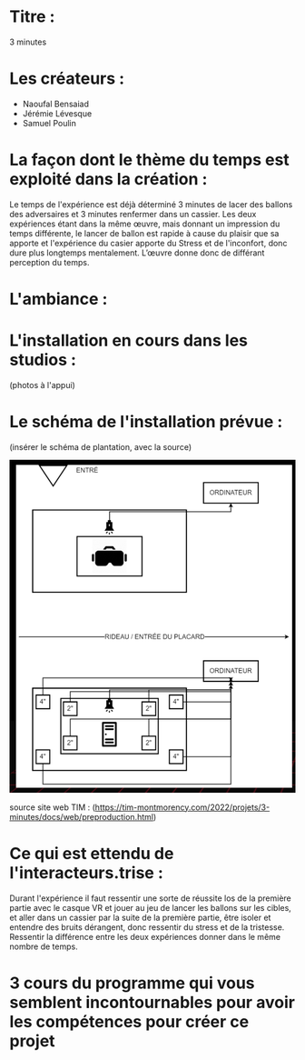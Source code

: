 # Titre :

3 minutes

# Les créateurs :

- Naoufal Bensaiad
- Jérémie Lévesque
- Samuel Poulin

# La façon dont le thème du temps est exploité dans la création :

Le temps de l'expérience est déjà déterminé 3 minutes de lacer des ballons des adversaires et 3 minutes renfermer dans un cassier. Les deux expériences étant dans
la même œuvre, mais donnant un impression du temps différente, le lancer de ballon est rapide à cause du plaisir que sa apporte et l'expérience du casier apporte du
Stress et de l'inconfort, donc dure plus longtemps mentalement. L’œuvre donne donc de différant perception du temps.

# L'ambiance :



# L'installation en cours dans les studios :
(photos à l'appui)



# Le schéma de l'installation prévue :
(insérer le schéma de plantation, avec la source)

![shema_installation_oeuvre_3_minutes.png](medias/shema_installation_oeuvre_3_minutes.png)

source site web TIM : (https://tim-montmorency.com/2022/projets/3-minutes/docs/web/preproduction.html)

# Ce qui est ettendu de l'interacteurs.trise :

Durant l'expérience il faut ressentir une sorte de réussite los de la première partie avec le casque VR et jouer au jeu de lancer les ballons sur les cibles, et aller dans un cassier par la suite de la première partie, être isoler et entendre des bruits dérangent, donc ressentir du stress et de la tristesse. Ressentir la différence entre les deux expériences donner dans le même nombre de temps.


# 3 cours du programme qui vous semblent incontournables pour avoir les compétences pour créer ce projet



